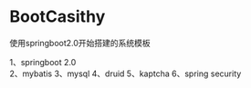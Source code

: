 # BootCasithy
使用springboot2.0开始搭建的系统模板

1、springboot 2.0 </br>
2、mybatis
3、mysql
4、druid
5、kaptcha
6、spring security
